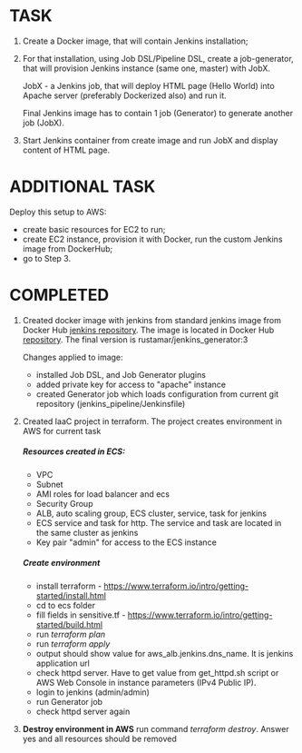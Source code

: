 # TASK
1. Create a Docker image, that will contain Jenkins installation;
2. For that installation, using Job DSL/Pipeline DSL, create a job-generator,
   that will provision Jenkins instance (same one, master) with JobX.

   JobX - a Jenkins job, that will deploy HTML page (Hello World)
   into Apache server (preferably Dockerized also) and run it.

   Final Jenkins image has to contain 1 job (Generator) to generate another job (JobX).

3. Start Jenkins container from create image and run JobX and display content of HTML page.

# ADDITIONAL TASK
Deploy this setup to AWS:
  - create basic resources for EC2 to run;
  - create EC2 instance, provision it with Docker, run the custom Jenkins image from DockerHub;
  - go to Step 3.
  
  
# COMPLETED
1. Created docker image with jenkins from standard jenkins image from Docker Hub
   [jenkins repository](https://hub.docker.com/_/jenkins/).
   The image is located in Docker Hub [repository](https://hub.docker.com/r/rustamar/jenkins_generator/).
   The final version is rustamar/jenkins_generator:3

   Changes applied to image:
   - installed Job DSL, and Job Generator plugins
   - added private key for access to "apache" instance
   - created Generator job which loads configuration from current git repository (jenkins_pipeline/Jenkinsfile)
2. Created IaaC project in terraform. The project creates environment in AWS for current task
   ##### Resources created in ECS:
   - VPC
   - Subnet
   - AMI roles for load balancer and ecs
   - Security Group
   - ALB, auto scaling group, ECS cluster, service, task for jenkins
   - ECS service and task for http. The service and task are located in the same cluster as jenkins
   - Key pair "admin" for access to the ECS instance

   ##### Create environment
   - install terraform - https://www.terraform.io/intro/getting-started/install.html
   - cd to ecs folder
   - fill fields in sensitive.tf - https://www.terraform.io/intro/getting-started/build.html
   - run _terraform plan_
   - run _terraform apply_
   - output should show value for aws_alb.jenkins.dns_name. It is jenkins application url
   - check httpd server. Have to get value from get_httpd.sh script or AWS Web Console in instance parameters (IPv4 Public IP).
   - login to jenkins (admin/admin)
   - run Generator job
   - check httpd server again
3. **Destroy environment in AWS**
   run command _terraform destroy_. Answer yes and all resources should be removed
